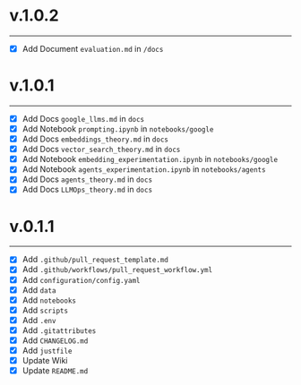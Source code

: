 # v.1.0.2

------

- [x] Add Document `evaluation.md` in `/docs`

# v.1.0.1

------

- [x] Add Docs `google_llms.md` in `docs`
- [x] Add Notebook `prompting.ipynb` in `notebooks/google`
- [x] Add Docs `embeddings_theory.md` in `docs`
- [x] Add Docs `vector_search_theory.md` in `docs`
- [x] Add Notebook `embedding_experimentation.ipynb` in `notebooks/google`
- [x] Add Notebook `agents_experimentation.ipynb` in `notebooks/agents`
- [x] Add Docs `agents_theory.md` in `docs`
- [x] Add Docs `LLMOps_theory.md` in `docs`

# v.0.1.1

------

- [x] Add `.github/pull_request_template.md`
- [x] Add `.github/workflows/pull_request_workflow.yml`
- [x] Add `configuration/config.yaml`
- [x] Add `data`
- [x] Add `notebooks`
- [x] Add `scripts`
- [x] Add `.env`
- [x] Add `.gitattributes`
- [x] Add `CHANGELOG.md`
- [x] Add `justfile`
- [x] Update Wiki
- [x] Update `README.md`